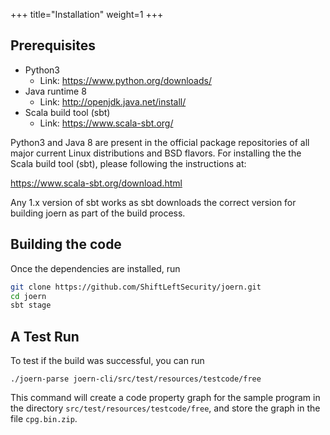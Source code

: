 +++
title="Installation"
weight=1
+++

## Prerequisites

* Python3
  - Link: https://www.python.org/downloads/
* Java runtime 8
  - Link: http://openjdk.java.net/install/
* Scala build tool (sbt)
  - Link: https://www.scala-sbt.org/

Python3 and Java 8 are present in the official package repositories of
all major current Linux distributions and BSD flavors. For installing
the the Scala build tool (sbt), please following the instructions at:

https://www.scala-sbt.org/download.html

Any 1.x version of sbt works as sbt downloads the correct version for
building joern as part of the build process.

## Building the code

Once the dependencies are installed, run

```bash
git clone https://github.com/ShiftLeftSecurity/joern.git
cd joern
sbt stage
```

## A Test Run

To test if the build was successful, you can run
```
./joern-parse joern-cli/src/test/resources/testcode/free
```
This command will create a code property graph for the sample program in the directory `src/test/resources/testcode/free`, and store the graph in the file `cpg.bin.zip`.

